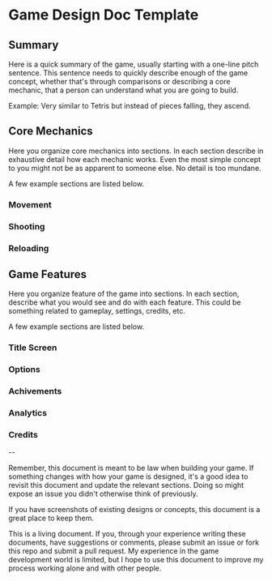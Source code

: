 # Game Design Doc Template

## Summary

Here is a quick summary of the game, usually starting with a one-line pitch sentence. This sentence needs to quickly describe enough of the game concept, whether that's through comparisons or describing a core mechanic, that a person can understand what you are going to build.

Example: Very similar to Tetris but instead of pieces falling, they ascend.

## Core Mechanics

Here you organize core mechanics into sections. In each section describe in exhaustive detail how each mechanic works. Even the most simple concept to you might not be as apparent to someone else. No detail is too mundane.

A few example sections are listed below.

### Movement

### Shooting

### Reloading

## Game Features

Here you organize feature of the game into sections. In each section, describe what you would see and do with each feature. This could be something related to gameplay, settings, credits, etc.

A few example sections are listed below.

### Title Screen

### Options

### Achivements

### Analytics

### Credits

--

Remember, this document is meant to be law when building your game. If something changes with how your game is designed, it's a good idea to revisit this document and update the relevant sections. Doing so might expose an issue you didn't otherwise think of previously.

If you have screenshots of existing designs or concepts, this document is a great place to keep them.

This is a living document. If you, through your experience writing these documents, have suggestions or comments, please submit an issue or fork this repo and submit a pull request. My experience in the game development world is limited, but I hope to use this document to improve my process working alone and with other people.
